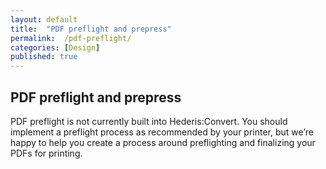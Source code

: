```yaml
---
layout: default
title:  "PDF preflight and prepress"
permalink:  /pdf-preflight/
categories: [Design]
published: true
---
```


<section data-type="chapter" class="hsecchapter" data-hederis-type="hsecchapter" id="pdf-preflight" data-pi-attrs="id: pdf-preflight"><h1 data-hederis-type="hblkchaptitle" class="hblkchaptitle" id="pQwlX5UzN">PDF preflight and prepress</h1>
    <p class="hblkp" data-hederis-type="hblkp" id="pHD7NzoHU">PDF preflight is not currently built into Hederis:Convert. You should implement a preflight process as recommended by your printer, but we&#8217;re happy to help you create a process around preflighting and finalizing your PDFs for printing.</p>
    </section>
    